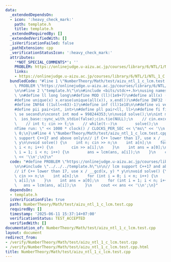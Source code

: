 ```yaml
---
data:
  _extendedDependsOn:
  - icon: ':heavy_check_mark:'
    path: template.h
    title: template.h
  _extendedRequiredBy: []
  _extendedVerifiedWith: []
  _isVerificationFailed: false
  _pathExtension: cpp
  _verificationStatusIcon: ':heavy_check_mark:'
  attributes:
    '*NOT_SPECIAL_COMMENTS*': ''
    PROBLEM: https://onlinejudge.u-aizu.ac.jp/courses/library/6/NTL/1/NTL_1_C
    links:
    - https://onlinejudge.u-aizu.ac.jp/courses/library/6/NTL/1/NTL_1_C
  bundledCode: "#line 1 \"NumberTheory/Math/test/aizu_ntl_1_c_lcm.test.cpp\"\n#define\
    \ PROBLEM \"https://onlinejudge.u-aizu.ac.jp/courses/library/6/NTL/1/NTL_1_C\"\
    \n\n#line 2 \"template.h\"\n\n#include <bits/stdc++.h>\nusing namespace std;\n\
    \ \n#define ll long long\n#define MOD (ll)(1e9+7)\n#define all(x) (x).begin(),(x).end()\n\
    #define unique(x) x.erase(unique(all(x)), x.end())\n#define INF32 ((1ull<<31)-1)\n\
    #define INF64 ((1ull<<63)-1)\n#define inf (ll)1e18\n\n#define vi vector<int>\n\
    #define pii pair<int, int>\n#define pll pair<ll, ll>\n#define fi first\n#define\
    \ se second\n\nconst int mod = 998244353;\n\nvoid solve();\n\nint main(){\n  \
    \  ios_base::sync_with_stdio(false);cin.tie(NULL);\n    // cin.exceptions(cin.failbit);\n\
    \    // int t; cin >> t;\n    // while(t--)\n        solve();\n    cerr << \"\\\
    nTime run: \" << 1000 * clock() / CLOCKS_PER_SEC << \"ms\" << '\\n';\n    return\
    \ 0;\n}\n#line 4 \"NumberTheory/Math/test/aizu_ntl_1_c_lcm.test.cpp\"\n\n// lcm\
    \ support C++17 and above only\n// if C++ lower than 17, use x / __gcd(x, y) *\
    \ y\n\nvoid solve() {\n    int n; cin >> n;\n    int a[n];\n    for (int i = 0;\
    \ i < n; i++) {\n        cin >> a[i];\n    }\n    int ans = a[0];\n    for (int\
    \ i = 1; i < n; i++) {\n        ans = lcm(ans, a[i]);\n    }\n    cout << ans\
    \ << '\\n';\n}\n"
  code: "#define PROBLEM \"https://onlinejudge.u-aizu.ac.jp/courses/library/6/NTL/1/NTL_1_C\"\
    \n\n#include \"../../../template.h\"\n\n// lcm support C++17 and above only\n\
    // if C++ lower than 17, use x / __gcd(x, y) * y\n\nvoid solve() {\n    int n;\
    \ cin >> n;\n    int a[n];\n    for (int i = 0; i < n; i++) {\n        cin >>\
    \ a[i];\n    }\n    int ans = a[0];\n    for (int i = 1; i < n; i++) {\n     \
    \   ans = lcm(ans, a[i]);\n    }\n    cout << ans << '\\n';\n}"
  dependsOn:
  - template.h
  isVerificationFile: true
  path: NumberTheory/Math/test/aizu_ntl_1_c_lcm.test.cpp
  requiredBy: []
  timestamp: '2025-06-11 15:37:14+07:00'
  verificationStatus: TEST_ACCEPTED
  verifiedWith: []
documentation_of: NumberTheory/Math/test/aizu_ntl_1_c_lcm.test.cpp
layout: document
redirect_from:
- /verify/NumberTheory/Math/test/aizu_ntl_1_c_lcm.test.cpp
- /verify/NumberTheory/Math/test/aizu_ntl_1_c_lcm.test.cpp.html
title: NumberTheory/Math/test/aizu_ntl_1_c_lcm.test.cpp
---
```

